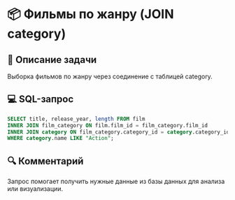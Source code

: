 # 📦 Фильмы по жанру (JOIN category)

## 📌 Описание задачи  
Выборка фильмов по жанру через соединение с таблицей category.

## 💻 SQL-запрос
```sql
SELECT title, release_year, length FROM film
INNER JOIN film_category ON film.film_id = film_category.film_id
INNER JOIN category ON film_category.category_id = category.category_id
WHERE category.name LIKE "Action";
```

## 🔍 Комментарий  
Запрос помогает получить нужные данные из базы данных для анализа или визуализации.
